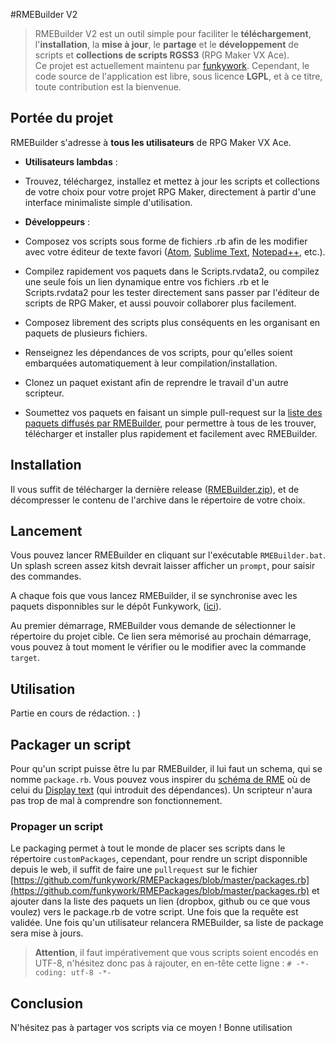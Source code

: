 #RMEBuilder V2
> RMEBuilder V2 est un outil simple pour faciliter le **téléchargement**, l'**installation**, la **mise à jour**, le **partage** et le **développement** de scripts et **collections de scripts RGSS3** (RPG Maker VX Ace).    
Ce projet est actuellement maintenu par [funkywork](https://github.com/funkywork). Cependant, le code source de l'application est libre, sous licence **LGPL**, et à ce titre, toute contribution est la bienvenue.


## Portée du projet

RMEBuilder s'adresse à **tous les utilisateurs** de RPG Maker VX Ace.
- **Utilisateurs lambdas** :
 - Trouvez, téléchargez, installez et mettez à jour les scripts et collections de votre choix pour votre projet RPG Maker, directement à partir d'une interface minimaliste simple d'utilisation.  

- **Développeurs** :
 - Composez vos scripts sous forme de fichiers .rb afin de les modifier avec votre éditeur de texte favori ([Atom](https://atom.io/), [Sublime Text](http://www.sublimetext.com/), [Notepad++](http://notepad-plus-plus.org/), etc.).
 - Compilez rapidement vos paquets dans le Scripts.rvdata2, ou compilez une seule fois un lien dynamique entre vos fichiers .rb et le Scripts.rvdata2 pour les tester directement sans passer par l'éditeur de scripts de RPG Maker, et aussi pouvoir collaborer plus facilement.
 - Composez librement des scripts plus conséquents en les organisant en paquets de plusieurs fichiers.
 - Renseignez les dépendances de vos scripts, pour qu'elles soient embarquées automatiquement à leur compilation/installation.
 - Clonez un paquet existant afin de reprendre le travail d'un autre scripteur.
 - Soumettez vos paquets en faisant un simple pull-request sur la [liste des paquets diffusés par RMEBuilder](https://github.com/funkywork/RMEPackages/blob/master/packages.rb), pour permettre à tous de les trouver, télécharger et installer plus rapidement et facilement avec RMEBuilder.

## Installation

Il vous suffit de télécharger la dernière release ([RMEBuilder.zip](https://github.com/funkywork/RMEBuilder/releases)), et de décompresser le contenu de l'archive dans le répertoire de votre choix.

## Lancement

Vous pouvez lancer RMEBuilder en cliquant sur l'exécutable `RMEBuilder.bat`.  
Un splash screen assez kitsh devrait laisser afficher un `prompt`, pour saisir des commandes.

A chaque fois que vous lancez RMEBuilder, il se synchronise avec les paquets disponnibles sur le dépôt Funkywork, ([ici](https://github.com/funkywork/RMEPackages/blob/master/packages.rb)).

Au premier démarrage, RMEBuilder vous demande de sélectionner le répertoire du projet cible.
Ce lien sera mémorisé au prochain démarrage, vous pouvez à tout moment le vérifier ou le modifier avec la commande `target`.

## Utilisation

Partie en cours de rédaction. : )


## Packager un script
Pour qu'un script puisse être lu par RMEBuilder, il lui faut un schema, qui se nomme `package.rb`. Vous pouvez vous inspirer du [schéma de RME](https://raw.githubusercontent.com/funkywork/RME/master/src/package.rb) où de celui du [Display text](https://raw.githubusercontent.com/nukiFW/RPGMaker/master/DisplayText/package.rb) (qui introduit des dépendances). Un scripteur n'aura pas trop de mal à comprendre son fonctionnement.

### Propager un script
Le packaging permet à tout le monde de placer ses scripts dans le répertoire `customPackages`, cependant, pour rendre un script disponnible depuis le web, il suffit de faire une `pullrequest` sur le fichier [https://github.com/funkywork/RMEPackages/blob/master/packages.rb](https://github.com/funkywork/RMEPackages/blob/master/packages.rb) et ajouter dans la liste des paquets un lien (dropbox, github ou ce que vous voulez) vers le package.rb de votre script. Une fois que la requête est validée. Une fois qu'un utilisateur relancera RMEBuilder, sa liste de package sera mise à jours.

> **Attention**, il faut impérativement que vous scripts soient encodés en UTF-8, n'hésitez donc pas à rajouter, en en-tête cette ligne : `# -*- coding: utf-8 -*-`

## Conclusion
N'hésitez pas à partager vos scripts via ce moyen ! Bonne utilisation
